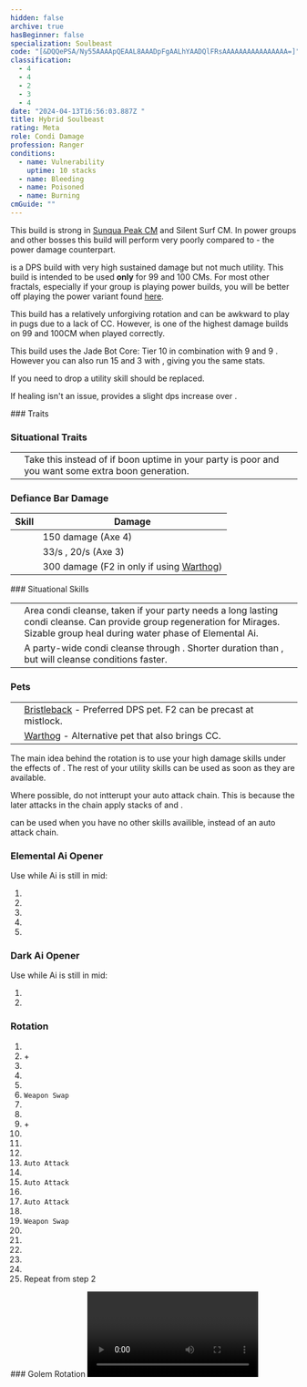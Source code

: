 ```yaml
---
hidden: false
archive: true
hasBeginner: false
specialization: Soulbeast
code: "[&DQQePSA/Ny55AAAApQEAAL8AAADpFgAALhYAADQlFRsAAAAAAAAAAAAAAAA=]"
classification:
  - 4
  - 4
  - 2
  - 3
  - 4
date: "2024-04-13T16:56:03.887Z "
title: Hybrid Soulbeast
rating: Meta
role: Condi Damage
profession: Ranger
conditions:
  - name: Vulnerability
    uptime: 10 stacks
  - name: Bleeding
  - name: Poisoned
  - name: Burning
cmGuide: ""
---
```

<Warning>

This build is strong in [Sunqua Peak CM](/fractals/sunqua-peak/) and Silent Surf CM. In power groups and other bosses this build will perform very poorly compared to <BuildLink specialization="Soulbeast" build="Power Soulbeast"/> - the power damage counterpart.

</Warning>

<Specialization name="Soulbeast" text="Hybrid Soulbeast"/> is a DPS build with very high sustained damage but not much utility. This build is intended to be used **only** for 99 and 100 CMs. For most other fractals, especially if your group is playing power builds, you will be better off playing the power variant found [here](/builds/ranger/power-soulbeast/).

This build has a relatively unforgiving rotation and can be awkward to play in pugs due to a lack of CC. However, <Specialization name="Soulbeast" text="Hybrid Soulbeast"/> is one of the highest damage builds on 99 and 100CM when played correctly.

<Divider text="Equipment"/>

<CharacterWithAr>
<Character title="Hybrid Soulbeast" gear='{"attributes":{"profession":"Ranger","specialization":"Soulbeast","data":{"Health":22022,"Armor":2493,"Power":3073,"Precision":1883,"Toughness":1375,"Vitality":1610,"Ferocity":910,"Condition Damage":2657,"Expertise":748,"Concentration":225,"Healing Power":0,"Agony Resistance":150,"Condition Duration":0.49866666666666665,"Boon Duration":0.15,"Critical Chance":0.9704761904761905,"Critical Damage":2.1066666666666665,"Power Coefficient":4165.924,"Power2 Coefficient":0,"Burning Coefficient":1.84,"Bleeding Coefficient":26.57812933333333,"Poison Coefficient":5.9704,"Torment Coefficient":0.35,"Confusion Coefficient":0,"Flat DPS":0,"Bleeding Duration":0.5,"Siphon Base Coefficient":139.75,"Effective Power":13912.556219096941,"NonCrit Effective Power":6708.099715624999,"Power DPS":22317.54018270512,"Power2 DPS":0,"Siphon DPS":139.75,"Bleeding Damage":386.212565375,"Bleeding Stacks":53.12082116088888,"Bleeding DPS":20515.92861537348,"Burning Damage":868.8752718750001,"Burning Stacks":2.757546666666667,"Burning DPS":2395.9641097080003,"Confusion Damage":342.746633125,"Confusion Stacks":0,"Confusion DPS":0,"Poison Damage":308.792575,"Poison Stacks":8.947639466666665,"Poison DPS":2762.964631083626,"Torment Damage":433.65733125,"Torment Stacks":0.5245333333333333,"Torment DPS":227.467725485,"Damage":48359.61526435523,"Effective Health":109255414.92537315,"Survivability":55544.186540606584,"Effective Healing":390,"Healing":390}},"armor":{"weight":"Medium","helmAffix":"Viper","helmRuneId":24762,"helmRune":"Krait","helmRuneCount":6,"helmInfusionId":37130,"shouldersAffix":"Viper","shouldersRuneId":24762,"shouldersRune":"Krait","shouldersRuneCount":6,"shouldersInfusionId":37130,"coatAffix":"Viper","coatRuneId":24762,"coatRune":"Krait","coatRuneCount":6,"coatInfusionId":37130,"glovesAffix":"Viper","glovesRuneId":24762,"glovesRune":"Krait","glovesRuneCount":6,"glovesInfusionId":37130,"leggingsAffix":"Viper","leggingsRuneId":24762,"leggingsRune":"Krait","leggingsRuneCount":6,"leggingsInfusionId":37130,"bootsAffix":"Viper","bootsRuneId":24762,"bootsRune":"Krait","bootsRuneCount":6,"bootsInfusionId":37130},"weapon":{"weapon1MainId":76158,"weapon1MainType":"Axe","weapon1MainSigil1Id":24605,"weapon1MainAffix":"Viper","weapon1MainInfusion1Id":86113,"weapon1OffId":30700,"weapon1OffType":"Torch","weapon1OffSigilId":24560,"weapon1OffAffix":"Viper","weapon1OffInfusionId":86113,"weapon2MainId":30687,"weapon2MainType":"Dagger","weapon2MainSigil1Id":44944,"weapon2MainAffix":"Viper","weapon2MainInfusion1Id":86113,"weapon2OffId":76158,"weapon2OffType":"Axe","weapon2OffSigilId":24560,"weapon2OffAffix":"Viper","weapon2OffInfusionId":86113},"backAndTrinket":{"backItemAffix":"Viper","backItemInfusion1Id":37130,"backItemInfusion2Id":37130,"amuletAffix":"Viper","ring1Affix":"Viper","ring1Infusion1Id":37130,"ring1Infusion2Id":86113,"ring1Infusion3Id":86113,"ring2Affix":"Viper","ring2Infusion1Id":86113,"ring2Infusion2Id":86113,"ring2Infusion3Id":86113,"accessory1Affix":"Viper","accessory1InfusionId":86113,"accessory2Affix":"Viper","accessory2InfusionId":86113},"consumables":{"foodId":91878,"utilityId":48917,"relicId":100153},"skills":{"healId":31914,"utility1Id":12633,"utility2Id":12537,"utility3Id":40498,"eliteId":45717},"assumedBuffs":{"value":[{"id":"might","type":"Boon"},{"id":"fury","type":"Boon"},{"id":"protection","type":"Boon"},{"id":"vulnerability","type":"Condition"},{"id":"jade-bot","gw2id":96613,"type":"Item"},{"id":"omnipotion","gw2id":79722,"type":"Item"}]},"traits":{"selection":[[1069,1846,1888],[1606,970,1066],[2071,2161,2128]],"lines":[30,32,55]}}'>

This build uses the Jade Bot Core: Tier 10 in combination with 9 <Item name="Malign +9 Agony Infusion"/> and 9 <Item name="Spiteful +9 Agony Infusion"/>. However you can also run 15 <Item name="Malign +9 Agony Infusion"/> and 3 <Item name="Spiteful +9 Agony Infusion"/> with <Item id="91876"/>, giving you the same stats.

If you need to drop a utility skill <Skill name="Sic Em"/> should be replaced.

If healing isn't an issue, <Item name="writofmasterfulmalice"/> provides a slight dps increase over <Item name="toxicfocusingcrystal"/>.

</Character>
</CharacterWithAr>

<Divider text="Build"/>

<Grid>
<GridItem sm="7">
### Traits
<Traits traits1Id="32" traits1="Beastmastery" traits1SelectedIds="1606,970,1066" traits2Id="30" traits2="Skirmishing" traits2SelectedIds="1069,1846,1888" traits3Id="55" traits3="Soulbeast" traits3SelectedIds="2071,2161,2128" unembossed/>

### Situational Traits

|                                                         |                                                                                                                                |
| ------------------------------------------------------- | ------------------------------------------------------------------------------------------------------------------------------ |
| <Trait name="Essence of Speed" size="big" disableText/> | Take this instead of <Trait name="Predators Cunning"/> if boon uptime in your party is poor and you want some extra boon generation. |

### Defiance Bar Damage

| Skill | Damage |
| ------------------------------------------------- | --------------------------------------------------------------------------------- |
| <Skill id="12638"/> | 150 damage (Axe 4)                                                           |
| <Skill id="12490"/>        | 33/s <Condition name="Chilled"/>, 20/s <Condition name="Weakness"/> (Axe 3)       |
| <Skill id="46432"/>        | 300 damage (F2 in <Skill id="42944"/> only if using [Warthog](https://wiki.guildwars2.com/wiki/Juvenile_Warthog))    |


</GridItem>

<GridItem sm="5">
### Situational Skills

|                                                       |                                                                                                                                                                                   |
| ----------------------------------------------------- | --------------------------------------------------------------------------------------------------------------------------------------------------------------------------------- |
| <Skill name="Healing Spring" size="big" disableText/> | Area condi cleanse, taken if your party needs a long lasting condi cleanse. Can provide group regeneration for Mirages. Sizable group heal during water phase of Elemental Ai.                                                                                 |
| <Skill name="Bear stance" size="big" disableText/> | A party-wide condi cleanse through <Trait name="leaderofthepack"/>. Shorter duration than <Skill name="Healing Spring"/>, but will cleanse conditions faster. |

### Pets
|                                                       |                                                                                                                                                                                   |
| ----------------------------------------------------- | --------------------------------------------------------------------------------------------------------------------------------------------------------------------------------- |
| <Skill name="Sharpen Spines" size="big" disableText/>     |  [Bristleback](https://wiki.guildwars2.com/wiki/Juvenile_Bristleback) - Preferred DPS pet. F2 can be precast at mistlock.  |
| <Skill id="46432" size="big" disableText/>     |  [Warthog](https://wiki.guildwars2.com/wiki/Juvenile_Warthog) - Alternative pet that also brings CC.

</GridItem>
</Grid>

<Divider text="Rotation / Skill usage"/>

<Grid>
<GridItem sm="6">

The main idea behind the rotation is to use your high damage skills under the effects of <Skill name="Sic Em"/>. The rest of your utility skills can be used as soon as they are available. 

Where possible, do not intterupt your auto attack chain. This is because the later attacks in the chain apply stacks of <Condition name="Bleeding"/> and <Condition name="Poisoned"/>. 

<Skill name="Primal Cry"/> can be used when you have no other skills availible, instead of an auto attack chain.

### Elemental Ai Opener 
Use while Ai is still in mid:
1. <Skill name="Winter's Bite"/>
2. <Skill name="Splitblade"/>
3. <Skill name="Rain of Spikes"/>
4. <Skill name="Primal Cry"/>
5. <Skill name="Throw Torch"/>

### Dark Ai Opener
Use while Ai is still in mid:
1. <Skill name="Splitblade"/>
2. <Skill name="Throw Torch"/>

### Rotation
1. <Skill name="One Wolf Pack"/>
2. <Skill name="Sic Em"/> + <Skill name="Vulture Stance"/>
3. <Skill name="Bonfire"/>
4. <Skill name="Winter's Bite"/>
5. <Skill name="Splitblade"/>
6. `Weapon Swap`
7. <Skill name="Double Arc"/>
8. <Skill name="Path of Scars"/>
9. <Skill name="Sharpening Stone"/> + <Skill name="Sharpen Spines"/>
10. <Skill name="Rain of Spikes"/>
11. <Skill name="Whirling Defense"/>
12. <Skill name="Primal Cry"/>
13. `Auto Attack`
14. <Skill name="Double Arc"/>
15. `Auto Attack`
16. <Skill name="Path of Scars"/>
17. `Auto Attack`
18. <Skill name="Double Arc"/>
19. `Weapon Swap`
20. <Skill name="Splitblade"/>
21. <Skill name="Winter's Bite"/>
23. <Skill name="Throw Torch"/>
24. <Skill name="Ricochet"/>
25. <Skill name="Splitblade"/>
26. Repeat from step 2 


</GridItem>

<GridItem sm="6">
### Golem Rotation

<Video youtube="" caption=""/>

<Card title="Precasting">

This build will not perform well outside of 99 and 100 CMs so this precasting section will be focused on precasts for those fractals.

#### **Skills**

**<Skill name="Sharpening Stone"/> -** Used for some additional <Condition name="Bleeding"/> at the start of the fight. Lasts 30 seconds. Is not wiped when the fight starts on 99/100CM. If you use a second time while you still have charges left, the original charges will be overwritten.

**<Skill name="Sharpen Spines"/> -** Used for some additional <Condition name="Bleeding"/> at the start of the fight. Lasts 30 seconds. Is not wiped when the fight starts on 99/100CM. This stacks in intensity so you can use the skill after taking the mistlock giving you 10 stacks of <Condition name="Bleeding"/>.

**<Skill name="Double Arc"/> -** Can be precasted giving you the effect _Poisonous Strike_ lasting for 7 seconds. When you have this effect and are merged your next 2 attacks will inflict 1 stack of <Condition name="poisoned" text ="Poison"/> lasting for 6 seconds. This skill can be used twice giving you 3 charges. The effect is not wiped when the fight starts on 99/100CM.

**<Skill name="Crippling Shot"/> -** Can be precasted giving you the effect _Bloodthirst_ lasting for 12 seconds. When you have this effect and are merged your next 3 attacks will inflict 1 stack of <Condition name="bleeding" text ="Bleed"/>. The effect is not wiped when the fight starts on 99/100CM.

**<Skill name="Sic 'Em"/> -** Can be cast if the boss is triggered without starting the fight, allowing it to be targeted. The effect is not wiped. This allows you to delay your first **<Skill name="Sic 'Em"/>** to when the boss charges to the first wall. NOTE: this will cause any pets to immediately aggro to the boss. Should only be used if portalling from mistlock to the boss.

The elite stance **<Skill name="One Wolf Pack"/>** is removed upon entering combat on 99CM. Using an elite that summons friendly pets is your best precast in this slot. **<Skill name="Mistfire Wolf"/>**, **<Skill name="Hounds of Balthazar"/>**, and **<Skill name="Summon Sylvan Hound"/>** are options that can synergize well if you have a <Specialization name="Thief"/> who can precast venoms onto the pets.

</Card>

</GridItem>
</Grid> 
